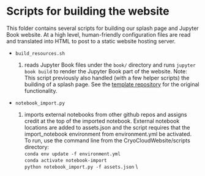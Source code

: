 # Scripts for building the website

This folder contains several scripts for building our splash page and Jupyter Book website. At a high level, human-friendly configuration files are read and translated into HTML to post to a static website hosting server.

* `build_resources.sh`
  1. reads Jupyter Book files under the `book/` directory and runs `jupyter book build` to render the Jupyter Book part of the website.
  Note: This script previously also handled (with a few helper scripts) the building of a splash page.
  See the [template repository](https://github.com/uwhackweek/jupyterbook-template) for the original functionality.

* `notebook_import.py`
  1. imports external notebooks from other github repos and assigns credit at the top of the imported notebook. External notebook locations are 
  added to assets.json and the script requires that the import_notebook environment from environment.yml be activated. To run, use the command line 
  from the CryoCloudWebsite/scripts directory: \
     `conda env update -f environment.yml` \
     `conda activate notebook-import` \
     `python notebook_import.py -f assets.json` \
